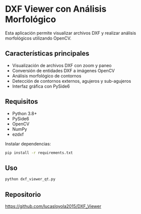 # DXF Viewer con Análisis Morfológico

Esta aplicación permite visualizar archivos DXF y realizar análisis morfológicos utilizando OpenCV.

## Características principales
- Visualización de archivos DXF con zoom y paneo
- Conversión de entidades DXF a imágenes OpenCV
- Análisis morfológico de contornos
- Detección de contornos externos, agujeros y sub-agujeros
- Interfaz gráfica con PySide6

## Requisitos
- Python 3.8+
- PySide6
- OpenCV
- NumPy
- ezdxf

Instalar dependencias:
```bash
pip install -r requirements.txt
```

## Uso
```bash
python dxf_viewer_qt.py
```

## Repositorio
https://github.com/lucasloyola2015/DXF_Viewer